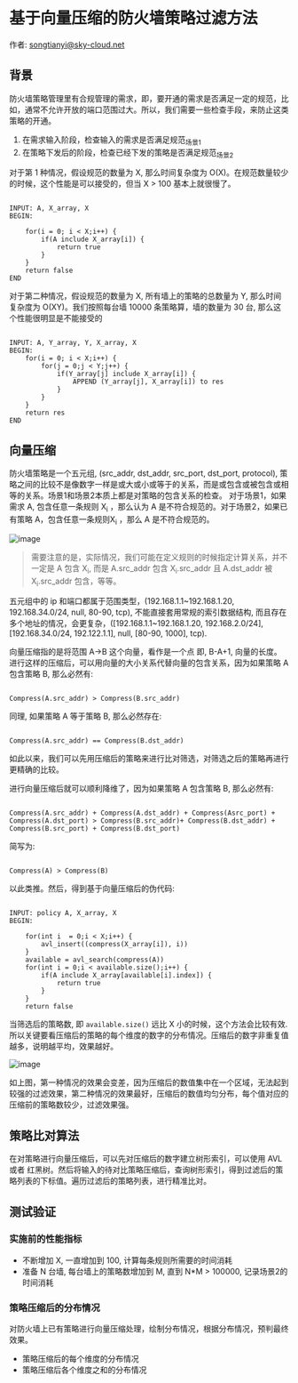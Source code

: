 # 基于向量压缩的防火墙策略过滤方法

作者: songtianyi@sky-cloud.net

## 背景

防火墙策略管理里有合规管理的需求，即，要开通的需求是否满足一定的规范，比如，通常不允许开放的端口范围过大。所以，我们需要一些检查手段，来防止这类策略的开通。

1. 在需求输入阶段，检查输入的需求是否满足规范<sub>场景1</sub>
2. 在策略下发后的阶段，检查已经下发的策略是否满足规范<sub>场景2</sub>

对于第 1 种情况，假设规范的数量为 X, 那么时间复杂度为 O(X)。在规范数量较少的时候，这个性能是可以接受的，但当 X > 100 基本上就很慢了。

``` 

INPUT: A, X_array, X
BEGIN:
    
    for(i = 0; i < X;i++) {
        if(A include X_array[i]) {
            return true
        }
    }
    return false
END
```

对于第二种情况，假设规范的数量为 X, 所有墙上的策略的总数量为 Y, 那么时间复杂度为 O(XY)。我们按照每台墙 10000 条策略算，墙的数量为 30 台, 那么这个性能很明显是不能接受的

``` 

INPUT: A, Y_array, Y, X_array, X
BEGIN:
    for(i = 0; i < X;i++) {
        for(j = 0;j < Y;j++) {
            if(Y_array[j] include X_array[i]) {
                APPEND (Y_array[j], X_array[i]) to res
            }
        }
    }
    return res
END
```

## 向量压缩

防火墙策略是一个五元组, (src_addr, dst_addr, src_port, dst_port, protocol), 策略之间的比较不是像数字一样是或大或小或等于的关系，而是或包含或被包含或相等的关系。场景1和场景2本质上都是对策略的包含关系的检查。
对于场景1，如果需求 A, 包含任意一条规则 X<sub>i</sub> ，那么认为 A 是不符合规范的。对于场景2，如果已有策略 A，包含任意一条规则X<sub>i</sub> ，那么 A 是不符合规范的。

![image](https://songtianyi-blog.oss-cn-shenzhen.aliyuncs.com/A-method-for-firewall-policy-filtering-which-based-on-vector-compression-include.png)

> 需要注意的是，实际情况，我们可能在定义规则的时候指定计算关系，并不一定是 A 包含 X<sub>i</sub>, 而是 A.src_addr 包含 X<sub>i</sub>.src_addr 且 A.dst_addr 被 X<sub>i</sub>.src_addr 包含，等等。

五元组中的 ip 和端口都属于范围类型，(192.168.1.1~192.168.1.20, 192.168.34.0/24, null, 80-90, tcp), 不能直接套用常规的索引数据结构, 而且存在多个地址的情况，会更复杂，([192.168.1.1~192.168.1.20, 192.168.2.0/24], [192.168.34.0/24, 192.122.1.1], null, [80-90, 1000], tcp). 

向量压缩指的是将范围 A->B 这个向量，看作是一个点 即, B-A+1, 向量的长度。进行这样的压缩后，可以用向量的大小关系代替向量的包含关系，因为如果策略 A 包含策略 B, 那么必然有:

``` 

Compress(A.src_addr) > Compress(B.src_addr)
```

同理, 如果策略 A 等于策略 B, 那么必然存在:

``` 

Compress(A.src_addr) == Compress(B.dst_addr)
```

如此以来，我们可以先用压缩后的策略来进行比对筛选，对筛选之后的策略再进行更精确的比较。

进行向量压缩后就可以顺利降维了，因为如果策略 A 包含策略 B, 那么必然有:

``` 

Compress(A.src_addr) + Compress(A.dst_addr) + Compress(Asrc_port) + Compress(A.dst_port) > Compress(B.src_addr)+ Compress(B.dst_addr) + Compress(B.src_port) + Compress(B.dst_port)  
```

简写为:

``` 

Compress(A) > Compress(B)
```

以此类推。然后，得到基于向量压缩后的伪代码:

``` 

INPUT: policy A, X_array, X
BEGIN:

    for(int i  = 0;i < X;i++) {
        avl_insert((compress(X_array[i]), i))
    }
    available = avl_search(compress(A))
    for(int i = 0;i < available.size();i++) {
        if(A include X_array[available[i].index]) {
            return true
        }
    }
    return false
```

当筛选后的策略数, 即 `available.size()` 远比 X 小的时候，这个方法会比较有效. 所以关键要看压缩后的策略的每个维度的数字的分布情况。压缩后的数字非重复值越多，说明越平均，效果越好。

![image](https://songtianyi-blog.oss-cn-shenzhen.aliyuncs.com/A-method-for-firewall-policy-filtering-which-based-on-vector-compression-compressed-distribution.png)

如上图，第一种情况的效果会变差，因为压缩后的数值集中在一个区域，无法起到较强的过滤效果，第二种情况的效果最好，压缩后的数值均匀分布，每个值对应的压缩前的策略数较少，过滤效果强。

## 策略比对算法

在对策略进行向量压缩后，可以先对压缩后的数字建立树形索引，可以使用 AVL 或者 红黑树。然后将输入的待对比策略压缩后，查询树形索引，得到过滤后的策略列表的下标值。遍历过滤后的策略列表，进行精准比对。

## 测试验证

### 实施前的性能指标

* 不断增加 X, 一直增加到 100, 计算每条规则所需要的时间消耗
* 准备 N 台墙, 每台墙上的策略数增加到 M, 直到 N*M > 100000, 记录场景2的时间消耗

### 策略压缩后的分布情况

对防火墙上已有策略进行向量压缩处理，绘制分布情况，根据分布情况，预判最终效果。

* 策略压缩后的每个维度的分布情况
* 策略压缩后各个维度之和的分布情况

